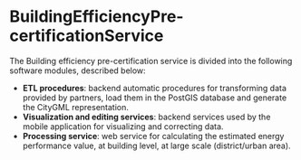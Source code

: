 # BuildingEfficiencyPre-certificationService

The Building efficiency pre-certification service is divided into the following software modules, described below:
*	**ETL procedures**: backend automatic procedures for transforming data provided by partners, load them in the PostGIS database and generate the CityGML representation.
*	**Visualization and editing services**: backend services used by the mobile application for visualizing and correcting data.
*	**Processing service**: web service for calculating the estimated energy performance value, at building level, at large scale (district/urban area).
